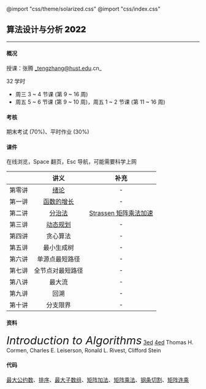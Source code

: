 @import "css/theme/solarized.css"
@import "css/index.css"

## 算法设计与分析 <span style="font-weight:900">2022</span>

---

#### 概况

授课：张腾 _tengzhang@hust.edu.cn_

32 学时

- 周三 3 ~ 4 节课 (第 9 ~ 16 周)
- 周五 5 ~ 6 节课 (第 9 ~ 10 周)，周五 1 ~ 2 节课 (第 11 ~ 16 周)

<div class="top-2"></div>

#### 考核

期末考试 (70%)、平时作业 (30%)

#### 课件

在线浏览，Space 翻页，Esc 导航，可能需要科学上网

<div class="threelines outline head-highlight">

|        |             讲义             |                         补充                         |
| :----: | :--------------------------: | :--------------------------------------------------: |
| 第零讲 |    [绪论](slides/00.html)    |                          -                           |
| 第一讲 | [函数的增长](slides/01.html) |                          -                           |
| 第二讲 |   [分治法](slides/02.html)   | [Strassen 矩阵乘法加速](notes/Strassen/Strassen.pdf) |
| 第三讲 |  [动态规划](slides/03.html)  |                          -                           |
| 第四讲 |           贪心算法           |                          -                           |
| 第五讲 |           最小生成树           |                          -                           |
| 第六讲 |        单源点最短路径        |                          -                           |
| 第七讲 |       全节点对最短路径       |                          -                           |
| 第八讲 |            最大流            |                          -                           |
| 第九讲 |             回溯             |                          -                           |
| 第十讲 |           分支限界           |                          -                           |

</div>

#### 资料

<span style="font-size:1.8rem;font-style:italic">Introduction to Algorithms</span> [3ed](<books/Introduction%20to%20Algorithms%20(3ed)%20-%20Thomas%20H.%20Cormen,%20Charles%20E.%20Leiserson,%20Ronald%20L.%20Rivest,%20Clifford%20Stein.pdf>) [4ed](<books/Introduction%20to%20Algorithms%20(4ed)%20-%20Thomas%20H.%20Cormen,%20Charles%20E.%20Leiserson,%20Ronald%20L.%20Rivest,%20Clifford%20Stein.pdf>)
Thomas H. Cormen, Charles E. Leiserson, Ronald L. Rivest, Clifford Stein

#### 代码

[最大公约数](codes/gcd.ipynb)、[排序](codes/sorting.ipynb)、[最大子数组](codes/max-subarray.ipynb)、[矩阵加法](codes/matrix-addition.ipynb)、[矩阵乘法](codes/matrix-multiply.ipynb)、[钢条切割](codes/cut-rod.ipynb)、[矩阵连乘](codes/matrix-chain.ipynb)
